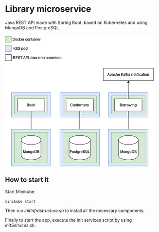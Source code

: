 # Library microservice
Java REST API made with Spring Boot, based on Kubernetes and using MongoDB and PostgreSQL.

![lmSchema](https://github.com/sitolorenzoweb/Library-Microservice/blob/main/Library-MicroserviceSchema.png)

## How to start it

Start Minikube:

```minikube start```

Then run *initInfrastructure.sh* to install all the necessary components.

Finally to start the app, execute the init services script by using *initServices.sh*.
